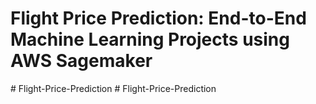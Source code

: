# Flight Price Prediction: End-to-End Machine Learning Projects using AWS Sagemaker

#   F l i g h t - P r i c e - P r e d i c t i o n  
 #   F l i g h t - P r i c e - P r e d i c t i o n  
 